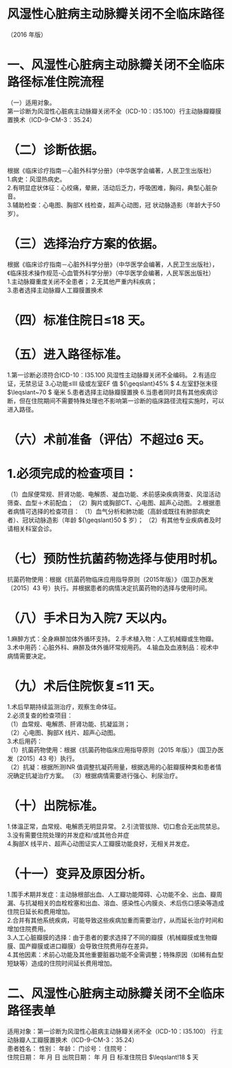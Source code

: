 # 风湿性心脏病主动脉瓣关闭不全临床路径  
（2016 年版）  
# 一、风湿性心脏病主动脉瓣关闭不全临床路径标准住院流程  
（一）适用对象。  
第一诊断为风湿性心脏病主动脉瓣关闭不全（ICD-10︰I35.100）行主动脉瓣瓣膜置换术（ICD-9-CM-3︰35.24）  
# （二）诊断依据。  
根据《临床诊疗指南－心脏外科学分册》（中华医学会编著，人民卫生出版社）  
1.病史：风湿热病史。  
2.有明显症状体征：心绞痛，晕厥，活动后乏力，呼吸困难，胸闷，典型心脏杂音。  
3.辅助检查：心电图、胸部X 线检查，超声心动图，冠 状动脉造影（年龄大于50 岁）。  
# （三）选择治疗方案的依据。  
根据《临床诊疗指南－心脏外科学分册》（中华医学会编著，人民卫生出版社），《临床技术操作规范-心血管外科学分册》（中华医学会编著，人民军医出版社）  
1.主动脉瓣重度关闭不全患者； 2.无其他严重内科疾病；  
3.患者选择主动脉瓣人工瓣膜置换术  
# （四）标准住院日≤18 天。  
# （五）进入路径标准。  
1.第一诊断必须符合ICD-10︰I35.100 风湿性主动脉瓣关闭不全编码。 
2.有适应证，无禁忌证 
 3.心功能≤III 级或左室EF 值 ${\geqslant}45\% $ 
4.左室舒张末径 $\leqslant~70 $ 毫米 
5.患者选择主动脉瓣膜置换 
 6.当患者同时具有其他疾病诊断，但在住院期间不需要特殊处理也不影响第一诊断的临床路径流程实施时，可以进入路径。  
# （六）术前准备（评估）不超过6 天。  
# 1.必须完成的检查项目：  
（1）血尿便常规、肝肾功能、电解质、凝血功能、术前感染疾病筛查、风湿活动筛查、血型＋术前配血； 
（2）胸片或胸部CT、心电图、超声心动图。 
2.根据患者病情可选择的检查项目： 
（1）血气分析和肺功能（高龄或既往有肺部病史者）、冠状动脉造影（年龄 ${\geqslant}50 $ 岁）； （2）有其他专业疾病者及时请相关科室会诊。  
# （七）预防性抗菌药物选择与使用时机。  
抗菌药物使用：根据《抗菌药物临床应用指导原则（2015年版）》（国卫办医发〔2015〕43 号）执行。并根据患者的病情决定抗菌药物的选择与使用时间。  
# （八）手术日为入院7 天以内。  
1.麻醉方式：全身麻醉加体外循环支持。 2.手术植入物：人工机械瓣或生物瓣。  3.术中用药：心脏外科、麻醉及体外循环常规用药。 4.输血及血液制品：视术中病情需要决定。  
# （九）术后住院恢复≤11 天。  
1.术后早期持续监测治疗，观察生命体征。  
2.必须复查的检查项目：  
（1）血常规、电解质、肝肾功能、抗凝监测；  
（2）心电图、胸部X 线片、超声心动图。  
3.术后用药：  
（1）抗菌药物使用：根据《抗菌药物临床应用指导原则（2015 年版）》（国卫办医发〔2015〕43 号）执行。  
（2）抗凝：根据所测INR 值调整抗凝药用量，根据选用的心脏瓣膜种类和患者情况确定抗凝治疗方案。 （3）根据病情需要进行强心、利尿治疗。  
# （十）出院标准。  
1.体温正常，血常规、电解质无明显异常。 2.引流管拔除、切口愈合无出院禁忌。  
3.没有需要住院处理的并发症和/或其他合并症  
4.胸部X 线平片、超声心动图证实人工瓣膜功能良好，无相关并发症。  
# （十一）变异及原因分析。  
1.围手术期并发症：主动脉根部出血、人工瓣功能障碍、心功能不全、出血、瓣周漏、与抗凝相关的血栓栓塞和出血、溶血、感染性心内膜炎、术后伤口感染等造成住院日延长和费用增加。  
2.合并有其他系统疾病，可能导致这些疾病加重而需要治疗，从而延长治疗时间和增加住院费用。  
3.人工心脏瓣膜的选择：由于患者的要求选择了不同的瓣膜（机械瓣膜或生物瓣膜、国产瓣膜或进口瓣膜）会导致住院费用存在差异。  
4.其他因素：术前心功能及其他重要脏器功能不全需调整；特殊原因（如稀有血型短缺等）造成的住院时间延长费用增加。  
# 二、风湿性心脏病主动脉瓣关闭不全临床路径表单  
适用对象：第一诊断为风湿性心脏病主动脉瓣关闭不全（ICD-10：I35.100） 行主动脉瓣人工瓣膜置换术（ICD-9-CM-3：35.24）  
患者姓名：       性别：   年龄：    门诊号：       住院号：  
住院日期：    年    月    日 出院日期：    年    月    日  标准住院日 $\leqslant\!18 $ 天  
